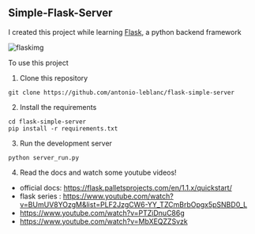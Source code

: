## Simple-Flask-Server

I created this project while learning [Flask](https://flask.palletsprojects.com/en/1.1.x/), a python backend framework

![flaskimg](https://flask.palletsprojects.com/en/1.1.x/_images/flask-logo.png)

To use this project

1. Clone this repository
```
git clone https://github.com/antonio-leblanc/flask-simple-server
```

2. Install the requirements
```
cd flask-simple-server
pip install -r requirements.txt
```

3. Run the development server

```
python server_run.py
```

4. Read the docs and watch some youtube videos!
- official docs:  https://flask.palletsprojects.com/en/1.1.x/quickstart/
- flask series : https://www.youtube.com/watch?v=BUmUV8YOzgM&list=PLF2JzgCW6-YY_TZCmBrbOpgx5pSNBD0_L
- https://www.youtube.com/watch?v=PTZiDnuC86g
- https://www.youtube.com/watch?v=MbXEQZZSvzk 
